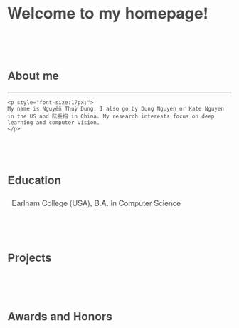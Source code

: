 <content style="color:#4a4a4a; font-family:Helvetica Neue;">
  <h1 style="font-size:35px">Welcome to my homepage!</h1>
  <br/>
  <br/>
  <h2 style="font-size:25px">About me</h2>
  
  ------------
  
    <p style="font-size:17px;">
    My name is Nguyễn Thuỳ Dung. I also go by Dung Nguyen or Kate Nguyen in the US and 阮垂榕 in China. My research interests focus on deep learning and computer vision.
    </p>
  <br/>
  <br/>

  <h2 style="font-size:25px">Education</h2>
    <p style="font-size:17px;">
      <i class="fas fa-graduation-cap fa-lg" style="color: rgb(70,70,70)"></i>&nbsp; Earlham College (USA), B.A. in Computer Science
    </p>                                                                     
  <br/>
  <br/>

  <h2 style="font-size:25px">Projects</h2>
    <p style="font-size:17px;">
    </p>
  <br/>
  <br/>

  <h2 style="font-size:25px">Awards and Honors</h2>
    <p style="font-size:17px;">
    </p>
  <br/>
  <br/>
</content>
